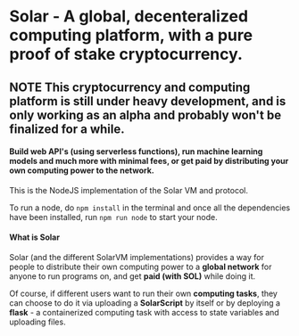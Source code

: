 

# Solar - A global, decenteralized computing platform, with a pure proof of stake cryptocurrency.

## **NOTE** This cryptocurrency and computing platform is still under heavy development, and is only working as an alpha and probably won't be finalized for a while.

#### **Build web API's** (using serverless functions), run **machine learning models** and much more with **minimal fees**, or **get paid** by distributing your own **computing power** to the network.

This is the NodeJS implementation of the Solar VM and protocol.

To run a node, do `npm install` in the terminal and once all the dependencies have been installed, run `npm run node` to start your node.


#### **What is Solar**
Solar (and the different SolarVM implementations) provides a way for people to distribute their own computing power to a **global network** for anyone to run programs on, and get **paid (with SOL)** while doing it. 

Of course, if different users want to run their own **computing tasks**, they can choose to do it via uploading a **SolarScript** by itself or by deploying a **flask** - a containerized computing task with access to state variables and uploading files.

